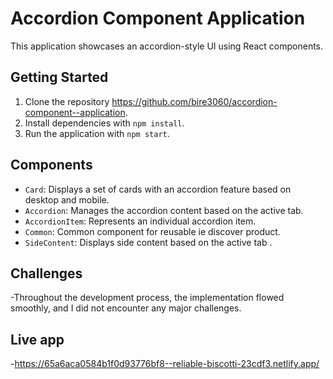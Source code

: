 # Accordion Component Application

This application showcases an accordion-style UI using React components.

## Getting Started

1. Clone the repository https://github.com/bire3060/accordion-component--application.
2. Install dependencies with `npm install`.
3. Run the application with `npm start`.

## Components

- `Card`: Displays a set of cards with an accordion feature based on desktop and mobile.
- `Accordion`: Manages the accordion content based on the active tab.
- `AccordionItem`: Represents an individual accordion item.
- `Common`: Common component for reusable ie discover product.
- `SideContent`: Displays side content based on the active tab .

## Challenges

-Throughout the development process, the implementation flowed smoothly, and I did not encounter any major challenges.

## Live app

-https://65a6aca0584b1f0d93776bf8--reliable-biscotti-23cdf3.netlify.app/

